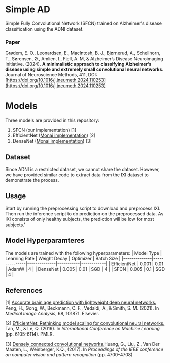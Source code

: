 # Simple AD
Simple Fully Convolutional Network (SFCN) trained on Alzheimer's disease classification using the ADNI dataset. 

### Paper
Grødem, E. O., Leonardsen, E., MacIntosh, B. J., Bjørnerud, A., Schellhorn, T., Sørensen, Ø., Amlien, I., Fjell, A. M,  & Alzheimer’s Disease Neuroimaging Initiative. (2024). **A minimalistic approach to classifying Alzheimer’s disease using simple and extremely small convolutional neural networks**. Journal of Neuroscience Methods, 411, DOI: [https://doi.org/10.1016/j.jneumeth.2024.110253](https://doi.org/10.1016/j.jneumeth.2024.110253)

# Models
Three models are provided in this repository:
1. SFCN (our implementation) [1]
2. EfficientNet ([Monai implementation](https://docs.monai.io/en/stable/networks.html#efficientnetbn)) [2]
3. DenseNet ([Monai implementation](https://docs.monai.io/en/stable/networks.html#densenet)) [3]
## Dataset
Since ADNI is a restricted dataset, we cannot share the dataset. However, we have provided similar code to extract data from the IXI dataset to demonstrate the process. 

## Usage
Start by running the preprocessing script to download and preprocess IXI.
Then run the inference script to do prediction on the preprocessed data. As IXI consists of only healthy subjects, the prediction will be low for most subjects.'

## Model Hyperparamteres
The models are trained with the following hyperparameters:
| Model Type   | Learning Rate | Weight Decay | Optimizer | Batch Size |
|--------------|---------------|--------------|-----------|------------|
| EfficientNet | 0.001         | 0.01         | AdamW     | 4          |
| DenseNet     | 0.005         | 0.01         | SGD       | 4          |
| SFCN         | 0.005         | 0.1          | SGD       | 4          |

## References
[1] [Accurate brain age prediction with lightweight deep neural networks.](https://doi.org/10.1016/j.media.2020.101871) Peng, H., Gong, W., Beckmann, C. F., Vedaldi, A., & Smith, S. M. (2021). In *Medical Image Analysis*, 68, 101871. Elsevier.

[2] [EfficientNet: Rethinking model scaling for convolutional neural networks.](https://proceedings.mlr.press/v97/tan19a.html) Tan, M., & Le, Q. (2019). In *International Conference on Machine Learning* (pp. 6105-6114). PMLR.

[3] [Densely connected convolutional networks.](https://openaccess.thecvf.com/content_cvpr_2017/html/Huang_Densely_Connected_Convolutional_CVPR_2017_paper.html)Huang, G., Liu, Z., Van Der Maaten, L., Weinberger, K.Q., (2017). In *Proceedings of the IEEE conference
on computer vision and pattern recognition* (pp. 4700–4708)
